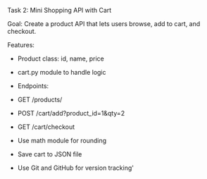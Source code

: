 Task 2: Mini Shopping API with Cart

Goal: Create a product API that lets users browse, add to cart, and checkout.

Features:

- Product class: id, name, price

- cart.py module to handle logic

- Endpoints:

 * GET /products/

 * POST /cart/add?product_id=1&qty=2

 * GET /cart/checkout

- Use math module for rounding

- Save cart to JSON file

- Use Git and GitHub for version tracking'